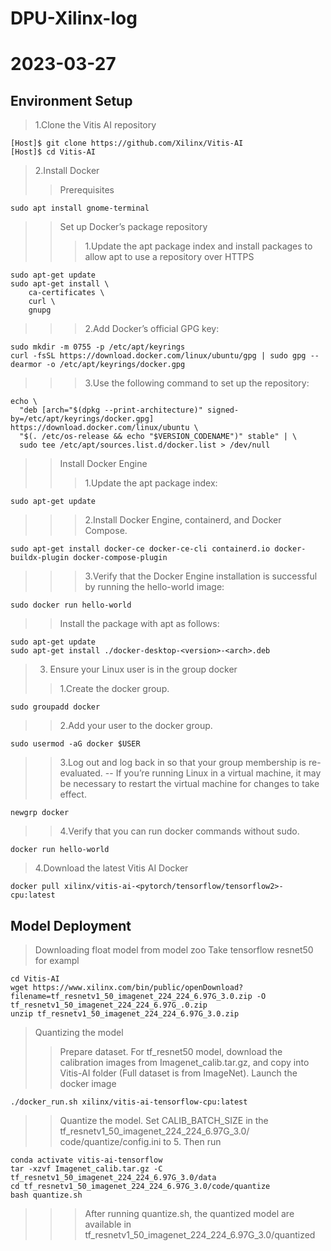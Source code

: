 # DPU-Xilinx-log
# 2023-03-27

## Environment Setup
> 1.Clone the Vitis AI repository 
```shell
[Host]$ git clone https://github.com/Xilinx/Vitis-AI 
[Host]$ cd Vitis-AI
```
> 2.Install Docker
>> Prerequisites
``` shell
sudo apt install gnome-terminal
```
>>Set up Docker’s package repository
>>>1.Update the apt package index and install packages to allow apt to use a repository over HTTPS
``` shell
sudo apt-get update
sudo apt-get install \
    ca-certificates \
    curl \
    gnupg
```
>>>2.Add Docker’s official GPG key:
``` shell
sudo mkdir -m 0755 -p /etc/apt/keyrings
curl -fsSL https://download.docker.com/linux/ubuntu/gpg | sudo gpg --dearmor -o /etc/apt/keyrings/docker.gpg
```
>>>3.Use the following command to set up the repository:
``` shell
echo \
  "deb [arch="$(dpkg --print-architecture)" signed-by=/etc/apt/keyrings/docker.gpg] https://download.docker.com/linux/ubuntu \
  "$(. /etc/os-release && echo "$VERSION_CODENAME")" stable" | \
  sudo tee /etc/apt/sources.list.d/docker.list > /dev/null
```
>>Install Docker Engine
>>>1.Update the apt package index:
``` shell
sudo apt-get update
```
>>>2.Install Docker Engine, containerd, and Docker Compose.
``` shell
sudo apt-get install docker-ce docker-ce-cli containerd.io docker-buildx-plugin docker-compose-plugin
```
>>>3.Verify that the Docker Engine installation is successful by running the hello-world image:
``` shell
sudo docker run hello-world
```
>>Install the package with apt as follows:
``` shell
sudo apt-get update
sudo apt-get install ./docker-desktop-<version>-<arch>.deb
```


> 3. Ensure your Linux user is in the group docker
>>1.Create the docker group.
``` shell
sudo groupadd docker
```
>>2.Add your user to the docker group.
``` shell
sudo usermod -aG docker $USER
```
>>3.Log out and log back in so that your group membership is re-evaluated.
--
If you’re running Linux in a virtual machine, it may be necessary to restart the virtual machine for changes to take effect.

``` shell
newgrp docker
```
>>4.Verify that you can run docker commands without sudo.
``` shell
docker run hello-world
```

> 4.Download the latest Vitis AI Docker
``` shell
docker pull xilinx/vitis-ai-<pytorch/tensorflow/tensorflow2>-cpu:latest
```


## Model Deployment
>Downloading float model from model zoo
>Take tensorflow resnet50 for exampl
``` shell
cd Vitis-AI
wget https://www.xilinx.com/bin/public/openDownload?filename=tf_resnetv1_50_imagenet_224_224_6.97G_3.0.zip -O tf_resnetv1_50_imagenet_224_224_6.97G_.0.zip
unzip tf_resnetv1_50_imagenet_224_224_6.97G_3.0.zip
```
>Quantizing the model
>>Prepare dataset. For tf_resnet50 model, download the calibration images from 
Imagenet_calib.tar.gz, and copy into Vitis-AI folder (Full dataset is from ImageNet).
>>Launch the docker image
``` shell
./docker_run.sh xilinx/vitis-ai-tensorflow-cpu:latest
```
>> Quantize the model.
>>Set CALIB_BATCH_SIZE in the tf_resnetv1_50_imagenet_224_224_6.97G_3.0/
code/quantize/config.ini to 5. Then run
``` shell
conda activate vitis-ai-tensorflow
tar -xzvf Imagenet_calib.tar.gz -C tf_resnetv1_50_imagenet_224_224_6.97G_3.0/data
cd tf_resnetv1_50_imagenet_224_224_6.97G_3.0/code/quantize
bash quantize.sh
```
>>>After running quantize.sh, the quantized model are available in
tf_resnetv1_50_imagenet_224_224_6.97G_3.0/quantized

